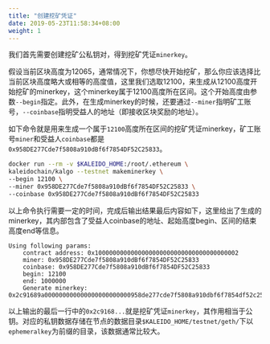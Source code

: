 ```yaml
---
title: "创建挖矿凭证"
date: 2019-05-23T11:58:34+08:00
weight: 1
---
```


我们首先需要创建挖矿公私钥对，得到挖矿凭证`minerkey`。

假设当前区块高度为12065，通常情况下，你想尽快开始挖矿，那么你应该选择比当前区块高度略大或相等的高度值，这里我们选取12100，来生成从12100高度开始挖矿的minerkey，这个minerkey属于12100高度所在区间。这个开始高度由参数`--begin`指定。此外，在生成minerkey的时候，还要通过`--miner`指明矿工账号，`--coinbase`指明受益人的地址（即接收区块奖励的地址）。

如下命令就是用来生成一个属于`12100`高度所在区间的挖矿凭证minerkey，矿工账号`miner`和受益人`coinbase`都是`0x958DE277Cde7f5808a910dBf6f7854DF52C25833`。

```bash
docker run --rm -v $KALEIDO_HOME:/root/.ethereum \
kaleidochain/kalgo --testnet makeminerkey \
--begin 12100 \
--miner 0x958DE277Cde7f5808a910dBf6f7854DF52C25833 \
--coinbase 0x958DE277Cde7f5808a910dBf6f7854DF52C25833
```

以上命令执行需要一定的时间，完成后输出结果最后内容如下，这里给出了生成的minerkey，其内部包含了受益人coinbase的地址、起始高度begin、区间的结束高度end等信息。

```
Using following params:
	contract address: 0x1000000000000000000000000000000000000002
	miner: 0x958DE277Cde7f5808a910dBf6f7854DF52C25833
	coinbase: 0x958DE277Cde7f5808a910dBf6f7854DF52C25833
	begin: 12100
	end: 1000000
	Generate minerkey: 0x2c91689a000000000000000000000000958de277cde7f5808a910dbf6f7854df52c258330000000000000000000000000000000000000000000000000000000000000002c0bd0fe9db297d84f28da5ff851e8c7f30dab5f45ee7891311d78d7bbda6e5d878c98aab5aa50746b052e423385c497ba38066c2f6f6dc05c600a5eab6110b02f9e77403c5becfc80251c4d038e50d3a6b99bd1db88ca7547b8abc134e8235610000000000000000000000000000000000000000000000000000000000002f44
```

以上输出的最后一行中的`0x2c9168...`就是挖矿凭证`minerkey`，其作用相当于公钥。对应的私钥数据存储在节点的数据目录`$KALEIDO_HOME/testnet/geth/`下以`ephemeralkey`为前缀的目录，该数据通常比较大。
